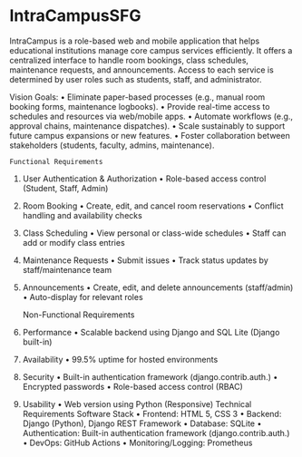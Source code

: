 # IntraCampusSFG
IntraCampus is a role-based web and mobile application that helps educational institutions manage core campus services efficiently. It offers a centralized interface to handle room bookings, class schedules, maintenance requests, and announcements. Access to each service is determined by user roles such as students, staff, and administrator. 

Vision Goals:
• Eliminate paper-based processes (e.g., manual room booking forms, maintenance logbooks).
• Provide real-time access to schedules and resources via web/mobile apps.
• Automate workflows (e.g., approval chains, maintenance dispatches).
• Scale sustainably to support future campus expansions or new features.
• Foster collaboration between stakeholders (students, faculty, admins, maintenance).

    Functional Requirements
1. User Authentication & Authorization
• Role-based access control (Student, Staff, Admin)
2. Room Booking
• Create, edit, and cancel room reservations
• Conflict handling and availability checks
3. Class Scheduling
• View personal or class-wide schedules
• Staff can add or modify class entries
4. Maintenance Requests
• Submit issues
• Track status updates by staff/maintenance team
5. Announcements
• Create, edit, and delete announcements (staff/admin)
• Auto-display for relevant roles

   Non-Functional Requirements
1. Performance
• Scalable backend using Django and SQL Lite (Django built-in)
2. Availability
• 99.5% uptime for hosted environments
3. Security
• Built-in authentication framework (django.contrib.auth.)
• Encrypted passwords
• Role-based access control (RBAC)
4. Usability
• Web version using Python (Responsive)
    Technical Requirements
Software Stack
• Frontend: HTML 5, CSS 3
• Backend: Django (Python), Django REST Framework
• Database: SQLite
• Authentication: Built-in authentication framework (django.contrib.auth.)
• DevOps: GitHub Actions
• Monitoring/Logging: Prometheus
